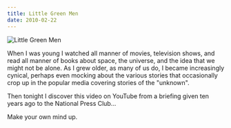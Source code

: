 ```yaml
---
title: Little Green Men
date: 2010-02-22
---
```


![Little Green Men](https://source.unsplash.com/X6cChncECA8/1600x900)

When I was young I watched all manner of movies, television shows, and read all manner of books about space, the universe, and the idea that we might not be alone. As I grew older, as many of us do, I became increasingly cynical, perhaps even mocking about the various stories that occasionally crop up in the popular media covering stories of the "unknown".

Then tonight I discover this video on YouTube from a briefing given ten years ago to the National Press Club...

Make your own mind up.